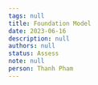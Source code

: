 ```yaml
---
tags: null
title: Foundation Model
date: 2023-06-16
description: null
authors: null
status: Assess
note: null
person: Thanh Pham
---
```


